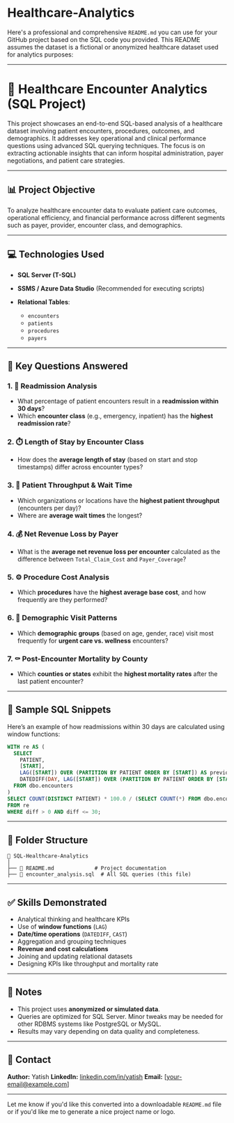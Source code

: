 # Healthcare-Analytics

Here's a professional and comprehensive `README.md` you can use for your GitHub project based on the SQL code you provided. This README assumes the dataset is a fictional or anonymized healthcare dataset used for analytics purposes:

---

# 🏥 Healthcare Encounter Analytics (SQL Project)

This project showcases an end-to-end SQL-based analysis of a healthcare dataset involving patient encounters, procedures, outcomes, and demographics. It addresses key operational and clinical performance questions using advanced SQL querying techniques. The focus is on extracting actionable insights that can inform hospital administration, payer negotiations, and patient care strategies.

---

## 📊 Project Objective

To analyze healthcare encounter data to evaluate patient care outcomes, operational efficiency, and financial performance across different segments such as payer, provider, encounter class, and demographics.

---

## 💻 Technologies Used

* **SQL Server (T-SQL)**
* **SSMS / Azure Data Studio** (Recommended for executing scripts)
* **Relational Tables**:

  * `encounters`
  * `patients`
  * `procedures`
  * `payers`

---

## 🧠 Key Questions Answered

### 1. 🔁 **Readmission Analysis**

* What percentage of patient encounters result in a **readmission within 30 days**?
* Which **encounter class** (e.g., emergency, inpatient) has the **highest readmission rate**?

### 2. ⏱️ **Length of Stay by Encounter Class**

* How does the **average length of stay** (based on start and stop timestamps) differ across encounter types?

### 3. 🏥 **Patient Throughput & Wait Time**

* Which organizations or locations have the **highest patient throughput** (encounters per day)?
* Where are **average wait times** the longest?

### 4. 💰 **Net Revenue Loss by Payer**

* What is the **average net revenue loss per encounter** calculated as the difference between `Total_Claim_Cost` and `Payer_Coverage`?

### 5. ⚙️ **Procedure Cost Analysis**

* Which **procedures** have the **highest average base cost**, and how frequently are they performed?

### 6. 👥 **Demographic Visit Patterns**

* Which **demographic groups** (based on age, gender, race) visit most frequently for **urgent care vs. wellness** encounters?

### 7. ⚰️ **Post-Encounter Mortality by County**

* Which **counties or states** exhibit the **highest mortality rates** after the last patient encounter?

---

## 🧾 Sample SQL Snippets

Here’s an example of how readmissions within 30 days are calculated using window functions:

```sql
WITH re AS (
  SELECT 
    PATIENT, 
    [START], 
    LAG([START]) OVER (PARTITION BY PATIENT ORDER BY [START]) AS previous_admission,
    DATEDIFF(DAY, LAG([START]) OVER (PARTITION BY PATIENT ORDER BY [START]), [START]) AS diff
  FROM dbo.encounters
)
SELECT COUNT(DISTINCT PATIENT) * 100.0 / (SELECT COUNT(*) FROM dbo.encounters) AS Readmission_Percentage
FROM re
WHERE diff > 0 AND diff <= 30;
```

---

## 📂 Folder Structure

```
📁 SQL-Healthcare-Analytics
│
├── 📄 README.md             # Project documentation
├── 📄 encounter_analysis.sql  # All SQL queries (this file)
```

---

## ✅ Skills Demonstrated

* Analytical thinking and healthcare KPIs
* Use of **window functions** (`LAG`)
* **Date/time operations** (`DATEDIFF`, `CAST`)
* Aggregation and grouping techniques
* **Revenue and cost calculations**
* Joining and updating relational datasets
* Designing KPIs like throughput and mortality rate

---

## 📌 Notes

* This project uses **anonymized or simulated data**.
* Queries are optimized for SQL Server. Minor tweaks may be needed for other RDBMS systems like PostgreSQL or MySQL.
* Results may vary depending on data quality and completeness.

---

## 📧 Contact

**Author:** Yatish
**LinkedIn:** [linkedin.com/in/yatish](https://linkedin.com/in/yatish)
**Email:** \[[your-email@example.com](mailto:your-email@example.com)]

---

Let me know if you'd like this converted into a downloadable `README.md` file or if you'd like me to generate a nice project name or logo.
